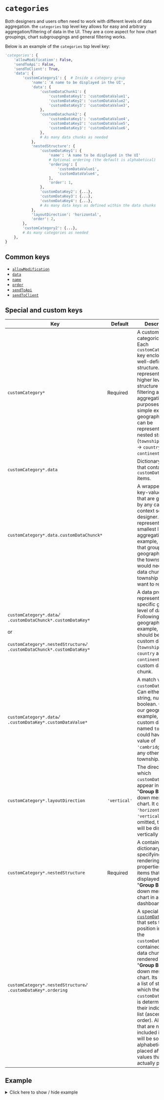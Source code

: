 # `categories`
Both designers and users often need to work with different levels of data aggregation. the `categories` top level key allows for easy and arbitrary aggregation/filtering of data in the UI. They are a core aspect for how chart groupings, chart subgroupgings and general filtering works.

Below is an example of the `categories` top level key:
```py
'categories': {
    'allowModification': False,
    'sendToApi': False,
    'sendToClient': True,
    'data': {
        'customCategory1': {  # Inside a category group
            'name': 'A name to be displayed in the UI',
            'data': {
                'customDataChunk1': {
                    'customDataKey1': 'customDataValue1',
                    'customDataKey2': 'customDataValue2',
                    'customDataKey3': 'customDataValue3',
                },
                'customDatachunk2': {
                    'customDataKey1': 'customDataValue4',
                    'customDataKey2': 'customDataValue5',
                    'customDataKey3': 'customDataValue6',
                },
                # As many data chunks as needed
            },
            'nestedStructure': {
                'customDataKey1': {
                    'name': 'A name to be displayed in the UI'
                    # Optional ordering (the default is alphabetical)
                    'ordering': [
                        'customDataValue1',
                        'customDataValue4',
                    ],
                    'order': 1,
                },
                'customDataKey2': {...},
                'customDataKey3': {...},
                'customDataKey4': {...},
                # As many data keys as defined within the data chunks
            },
            'layoutDirection': 'horizontal',
            'order': 2,
        },
        'customCategory2': {...},
        # As many categories as needed
    },
}
```

## Common keys
- [`allowModification`](../common_keys/common_keys.md#allowModification)
- [`data`](../common_keys/common_keys.md#data)
- [`name`](../common_keys/common_keys.md#name)
- [`order`](../common_keys/common_keys.md#order)
- [`sendToApi`](../common_keys/common_keys.md#sendToApi)
- [`sendToClient`](../common_keys/common_keys.md#sendToClient)

## Special and custom keys
Key | Default | Description
--- | ------- | -----------
<a name="customCategory">`customCategory*`</a> | Required | A custom key for categorical data. Each `customCategory*` key encloses a well-defined structure. This represents a higher level structure for filtering and aggregation purposes. A simple example is geography which can be represented by a nested structure (`township` &rarr; `state` &rarr; `country` &rarr; `continent`).
`customCategory*.data` | | Dictionary object that contains `customDataChunck*` items.
<a name="customDataChunck">`customCategory*.data.customDataChunck*`</a> | | A wrapper for key-value pairs that are grouped by any categorical context set by the designer. This represents the smallest level of aggregation. For example, an app that groups data geographically to the township level would need one data chunk per township they want to represent.
<a name="customDataKey">`customCategory*.data`&swarhk;<br>`.customDataChunck*.customDataKey*`<br><br>or<br><br>`customCategory*.nestedStructure`&swarhk;<br>`.customDataChunck*.customDataKey*`</a> | | A data property representing a specific group level of data. Following our geographic example, there should be four custom data keys (`township`, `state`, `country` and `continent`) per custom data chunk.
`customCategory*.data`&swarhk;<br>`.customDataKey*.customDataValue*` | | A match value for `customDataKey*`. Can either be string, numeric or boolean. Given our geographic example, a custom data key named `township` could have a data value of `'cambridge'` or any other township.
`customCategory*.layoutDirection` | `'vertical'` | The direction in which `customDataKey*`s appear in the "**Group By**" drop-down menu of a chart. It can be `'horizontal'` or `'vertical'`. If omitted, the items will be displayed vertically in the UI.
`customCategory*.nestedStructure` | Required | A container dictionary for specifying the rendering properties of the items that are displayed in the "**Group By**" drop-down menu of a chart in a dashboard view.
`customCategory*.nestedStructure`&swarhk;<br>`.customDataKey*.ordering` | | A special key of a [`customDataChunck*`](#customDataChunck) that sets the position in which the `customDataValue*`s contained in the data chunk are rendered in the "**Group By**" drop-down menu of a chart. Its value is a list of strings in which the order of `customDataValue*`s is determined by their indices in the list (ascending order). All values that are not included in the list will be sorted alphabetically and placed after the values that are actually present.

## Example

<details>
  <summary>Click here to show / hide example</summary>

```py
"categories": {
    "allowModification": False,
    "data": {
        "location": {
            "data": {
                "locUsMi": {
                    "region": "North America",
                    "country": "USA",
                    "state": "Michigan",
                },
                "locUsMa": {
                    "region": "North America",
                    "country": "USA",
                    "state": "Massachusetts",
                },
                "locUsFl": {
                    "region": "North America",
                    "country": "USA",
                    "state": "Florida",
                },
                "locUsIn": {
                    "region": "North America",
                    "country": "USA",
                    "state": "Indiana",
                },
                "locCaOn": {
                    "region": "North America",
                    "country": "Canada",
                    "state": "Ontario",
                },
            },
            "name": "Locations",
            "nestedStructure": {
                "region": {
                    "name": "Regions",
                    "order": 1,
                },
                "country": {
                    "name": "Countries",
                    "ordering": ["USA", "Canada"],
                    "order": 2,
                },
                "state": {
                    "name": "States",
                    "order": 3,
                },
            },
            "layoutDirection": "horizontal",
            "order": 1,
        },
        "sku": {
            "data": {
                "SKU1": {
                    "type": "Type A",
                    "size": "Size A",
                    "sku": "SKU1",
                },
                "SKU2": {
                    "type": "Type A",
                    "size": "Size B",
                    "sku": "SKU2",
                },
            },
            "name": "SKUs",
            "nestedStructure": {
                "type": {
                    "name": "Types",
                    "order": 1,
                },
                "size": {
                    "name": "Sizing",
                    "ordering": ["Type B", "Type A"],
                    "order": 2,
                },
                "sku": {
                    "name": "SKU",
                    "order": 3,
                },
            },
            "layoutDirection": "horizontal",
            "order": 2,
        },
    },
}
```
</details>